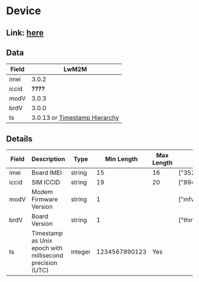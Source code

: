 # Device

## Link: [here](https://github.com/NordicSemiconductor/asset-tracker-cloud-docs/blob/saga/docs/cloud-protocol/Reported.ts)

## Data

| Field | LwM2M                                                                                                                                   |
| ----- | --------------------------------------------------------------------------------------------------------------------------------------- |
| imei  | 3.0.2                                                                                                                                   |
| iccid | **????**                                                                                                                                |
| modV  | 3.0.3                                                                                                                                   |
| brdV  | 3.0.0                                                                                                                                   |
| ts    | 3.0.13 or [Timestamp Hierarchy](https://github.com/MLopezJ/asset-tracker-cloud-coiote-azure-converter-js/tree/saga#timestamp-hierarchy) |

## Details

| Field | Description                                              | Type    | Min Length    | Max Length | Examples                 | Required |
| ----- | -------------------------------------------------------- | ------- | ------------- | ---------- | ------------------------ | -------- |
| imei  | Board IMEI                                               | string  | 15            | 16         | ["352656106111232"]      | Yes      |
| iccid | SIM ICCID                                                | string  | 19            | 20         | ["89450421180216216095"] | Yes      |
| modV  | Modem Firmware Version                                   | string  | 1             |            | ["mfw_nrf9160_1.0.0"]    | Yes      |
| brdV  | Board Version                                            | string  | 1             |            | ["thingy91_nrf9160"]     | Yes      |
| ts    | Timestamp as Unix epoch with millisecond precision (UTC) | integer | 1234567890123 | Yes        |
